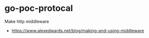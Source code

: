 # go-poc-protocal

Make http middleware 
- https://www.alexedwards.net/blog/making-and-using-middleware